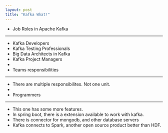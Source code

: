 ```yaml
---
layout: post
title: "Kafka What!"
---
```


- Job Roles in Apache Kafka
---
- Kafka Developers
- Kafka Testing Professionals
- Big Data Architects in Kafka
- Kafka Project Managers
-
- Teams responsibilities
---
- There are multiple responsibilites. Not one unit.
-
- Programmers
---
- This one has some more features.
- In spring boot, there is a extension available to work with kafka.
- There is connector for mongodb, and other database servers
- Kafka connects to Spark, another open source product better than HDF.


[kafka-101]: https://www.novatec-gmbh.de/en/blog/kafka-101-series-part-1-introduction-to-kafka/

